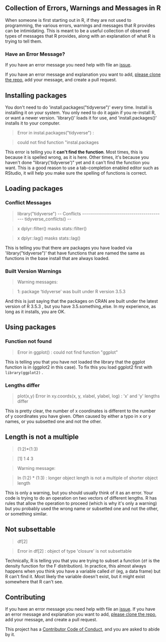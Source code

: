 ## Collection of Errors, Warnings and Messages in R

When someone is first starting out in R, if they are not used to programming, the various errors, warnings and messages that R provides can be intimidating. This is meant to be a useful collection of observed types of messages that R provides, along with an explanation of what R is trying to tell them.

### Have an Error Message?

If you have an error message you need help with file an [issue](https://github.com/rmflight/rerrors/issues).

If you have an error message and explanation you want to add, [please clone the repo](https://github.com/rmflight/rerrors), add your message, and create a pull request.

## Installing packages

You don't need to do 'install.packages("tidyverse")' every time. Install is installing it on your system. You only need to do it again if you re-install R, or want a newer version. 'library()' loads it for use, and 'install.packages()' installs it to your computer.

> Error in instal.packages("tidyverse") :

>   could not find function "instal.packages

This error is telling you it **can't find the function**. Most times, this is because it is spelled wrong, as it is here. Other times, it's because you haven't done "library('tidyverse')" yet and it can't find the function you want. This is a good reason to use a tab-completion enabled editor such as RStudio, it will help you make sure the spelling of functions is correct. 

## Loading packages

### Conflict Messages

> library("tidyverse")
> -- Conflicts ------------------------------------------ tidyverse_conflicts() --

> x dplyr::filter() masks stats::filter()

> x dplyr::lag()    masks stats::lag()

This is telling you that there are packages you have loaded via 'library("tidyverse")' that have functions that are named the same as functions in the base install that are always loaded.

### Built Version Warnings

> Warning messages:

> 1: package ‘tidyverse’ was built under R version 3.5.3

And this is just saying that the packages on CRAN are built under the latest version of R 3.5.3 , but you have 3.5.something_else. In my experience, as long as it installs, you are OK. 

## Using packages
### Function not found

> Error in ggplot() : could not find function "ggplot"

This is telling you that you have not loaded the library that the ggplot function is in (ggplot2 in this case). To fix this you load ggplot2 first with `library(ggplot2)` .

### Lengths differ
> plot(x,y)
> Error in xy.coords(x, y, xlabel, ylabel, log) : 
>   'x' and 'y' lengths differ

This is pretty clear, the number of x coordinates is different to the number of y coordinates you have given. Often caused by either a typo in x or y names, or you subsetted one and not the other. 

## Length is not a multiple

> (1:2)*(1:3)

>[1] 1 4 3

>Warning message:

>In (1:2) * (1:3) :
  longer object length is not a multiple of shorter object length

This is only a warning, but you should usually think of it as an error.  Your code is trying to do an operation on two vectors of different lengths.  R has rules that allow the operation to proceed (which is why it's only a warning) but you probably used the wrong name or subsetted one and not the other, or something similar.

##  Not subsettable

> df[2]

> Error in df[2] : object of type 'closure' is not subsettable

Technically, R is telling you that you are trying to subset a function (`df` is the density function for the F distribution).  In practice, this almost always happens when you think you have a variable called `df` (eg, a data frame) but R can't find it. Most likely the variable doesn't exist, but it might exist somewhere that R can't see. 

## Contributing

If you have an error message you need help with file an [issue](https://github.com/rmflight/rerrors/issues). 
If you have an error message and explanation you want to add, [please clone the repo](https://github.com/rmflight/rerrors), add your message, and create a pull request.

This project has a [Contributor Code of Conduct](https://github.com/rmflight/rerrors/blob/master/CODE_OF_CONDUCT.md), and you are asked to abide by it.


